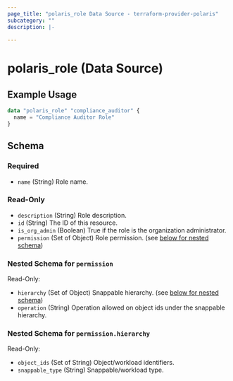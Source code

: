 ```yaml
---
page_title: "polaris_role Data Source - terraform-provider-polaris"
subcategory: ""
description: |-
  
---
```


# polaris_role (Data Source)




## Example Usage

```terraform
data "polaris_role" "compliance_auditor" {
  name = "Compliance Auditor Role"
}
```


## Schema

### Required

- `name` (String) Role name.

### Read-Only

- `description` (String) Role description.
- `id` (String) The ID of this resource.
- `is_org_admin` (Boolean) True if the role is the organization administrator.
- `permission` (Set of Object) Role permission. (see [below for nested schema](#nestedatt--permission))

<a id="nestedatt--permission"></a>
### Nested Schema for `permission`

Read-Only:

- `hierarchy` (Set of Object) Snappable hierarchy. (see [below for nested schema](#nestedobjatt--permission--hierarchy))
- `operation` (String) Operation allowed on object ids under the snappable hierarchy.

<a id="nestedobjatt--permission--hierarchy"></a>
### Nested Schema for `permission.hierarchy`

Read-Only:

- `object_ids` (Set of String) Object/workload identifiers.
- `snappable_type` (String) Snappable/workload type.
